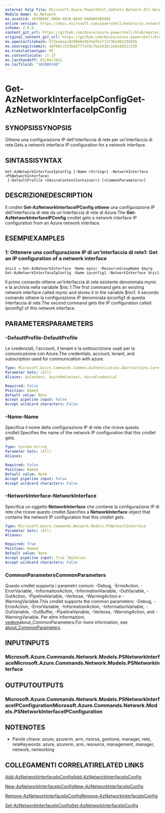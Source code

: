 ```yaml
---
external help file: Microsoft.Azure.PowerShell.Cmdlets.Network.dll-Help.xml
Module Name: Az.Network
ms.assetid: 1B39809C-90DA-4ECB-B949-D4A9A54ED982
online version: https://docs.microsoft.com/powershell/module/az.network/get-aznetworkinterfaceipconfig
schema: 2.0.0
content_git_url: https://github.com/Azure/azure-powershell/blob/master/src/Network/Network/help/Get-AzNetworkInterfaceIpConfig.md
original_content_git_url: https://github.com/Azure/azure-powershell/blob/master/src/Network/Network/help/Get-AzNetworkInterfaceIpConfig.md
ms.openlocfilehash: 572ea4aac029068e3b7e4fbcf12f3b240129d585
ms.sourcegitcommit: 4dfb0cc533b83f77afdcfbe2618c1e6c8d221330
ms.translationtype: MT
ms.contentlocale: it-IT
ms.lasthandoff: 03/04/2021
ms.locfileid: "102006349"
---
```

# <span data-ttu-id="d7c2c-101">Get-AzNetworkInterfaceIpConfig</span><span class="sxs-lookup"><span data-stu-id="d7c2c-101">Get-AzNetworkInterfaceIpConfig</span></span>

## <span data-ttu-id="d7c2c-102">SYNOPSIS</span><span class="sxs-lookup"><span data-stu-id="d7c2c-102">SYNOPSIS</span></span>
<span data-ttu-id="d7c2c-103">Ottiene una configurazione IP dell'interfaccia di rete per un'interfaccia di rete.</span><span class="sxs-lookup"><span data-stu-id="d7c2c-103">Gets a network interface IP configuration for a network interface.</span></span>

## <span data-ttu-id="d7c2c-104">SINTASSI</span><span class="sxs-lookup"><span data-stu-id="d7c2c-104">SYNTAX</span></span>

```
Get-AzNetworkInterfaceIpConfig [-Name <String>] -NetworkInterface <PSNetworkInterface>
 [-DefaultProfile <IAzureContextContainer>] [<CommonParameters>]
```

## <span data-ttu-id="d7c2c-105">DESCRIZIONE</span><span class="sxs-lookup"><span data-stu-id="d7c2c-105">DESCRIPTION</span></span>
<span data-ttu-id="d7c2c-106">Il cmdlet **Get-AzNetworkInterfaceIPConfig ottiene** una configurazione IP dell'interfaccia di rete da un'interfaccia di rete di Azure.</span><span class="sxs-lookup"><span data-stu-id="d7c2c-106">The **Get-AzNetworkInterfaceIPConfig** cmdlet gets a network interface IP configuration from an Azure network interface.</span></span>

## <span data-ttu-id="d7c2c-107">ESEMPI</span><span class="sxs-lookup"><span data-stu-id="d7c2c-107">EXAMPLES</span></span>

### <span data-ttu-id="d7c2c-108">1: Ottenere una configurazione IP di un'interfaccia di rete</span><span class="sxs-lookup"><span data-stu-id="d7c2c-108">1: Get an IP configuration of a network interface</span></span>
```
$nic1 = Get-AzNetworkInterface -Name mynic -ResourceGroupName $myrg
Get-AzNetworkInterfaceIpConfig -Name ipconfig1 -NetworkInterface $nic1
```

<span data-ttu-id="d7c2c-109">Il primo comando ottiene un'interfaccia di rete esistente denominata mynic e la archivia nella variabile $nic 1.</span><span class="sxs-lookup"><span data-stu-id="d7c2c-109">The first command gets an existing network interface called mynic and stores it in the variable $nic1.</span></span> <span data-ttu-id="d7c2c-110">Il secondo comando ottiene la configurazione IP denominata ipconfig1 di questa interfaccia di rete.</span><span class="sxs-lookup"><span data-stu-id="d7c2c-110">The second command gets the IP configuration called ipconfig1 of this network interface.</span></span>
    

## <span data-ttu-id="d7c2c-111">PARAMETERS</span><span class="sxs-lookup"><span data-stu-id="d7c2c-111">PARAMETERS</span></span>

### <span data-ttu-id="d7c2c-112">-DefaultProfile</span><span class="sxs-lookup"><span data-stu-id="d7c2c-112">-DefaultProfile</span></span>
<span data-ttu-id="d7c2c-113">Le credenziali, l'account, il tenant e la sottoscrizione usati per la comunicazione con Azure.</span><span class="sxs-lookup"><span data-stu-id="d7c2c-113">The credentials, account, tenant, and subscription used for communication with azure.</span></span>

```yaml
Type: Microsoft.Azure.Commands.Common.Authentication.Abstractions.Core.IAzureContextContainer
Parameter Sets: (All)
Aliases: AzContext, AzureRmContext, AzureCredential

Required: False
Position: Named
Default value: None
Accept pipeline input: False
Accept wildcard characters: False
```

### <span data-ttu-id="d7c2c-114">-Name</span><span class="sxs-lookup"><span data-stu-id="d7c2c-114">-Name</span></span>
<span data-ttu-id="d7c2c-115">Specifica il nome della configurazione IP di rete che riceve questo cmdlet.</span><span class="sxs-lookup"><span data-stu-id="d7c2c-115">Specifies the name of the network IP configuration that this cmdlet gets.</span></span>

```yaml
Type: System.String
Parameter Sets: (All)
Aliases:

Required: False
Position: Named
Default value: None
Accept pipeline input: False
Accept wildcard characters: False
```

### <span data-ttu-id="d7c2c-116">-NetworkInterface</span><span class="sxs-lookup"><span data-stu-id="d7c2c-116">-NetworkInterface</span></span>
<span data-ttu-id="d7c2c-117">Specifica un oggetto **NetworkInterface** che contiene la configurazione IP di rete che riceve questo cmdlet.</span><span class="sxs-lookup"><span data-stu-id="d7c2c-117">Specifies a **NetworkInterface** object that contains the network IP configuration that this cmdlet gets.</span></span>

```yaml
Type: Microsoft.Azure.Commands.Network.Models.PSNetworkInterface
Parameter Sets: (All)
Aliases:

Required: True
Position: Named
Default value: None
Accept pipeline input: True (ByValue)
Accept wildcard characters: False
```

### <span data-ttu-id="d7c2c-118">CommonParameters</span><span class="sxs-lookup"><span data-stu-id="d7c2c-118">CommonParameters</span></span>
<span data-ttu-id="d7c2c-119">Questo cmdlet supporta i parametri comuni: -Debug, -ErrorAction, -ErrorVariable, -InformationAction, -InformationVariable, -OutVariable, -OutAction, -PipelineVariable, -Verbose, -WarningAction e -WarningVariable.</span><span class="sxs-lookup"><span data-stu-id="d7c2c-119">This cmdlet supports the common parameters: -Debug, -ErrorAction, -ErrorVariable, -InformationAction, -InformationVariable, -OutVariable, -OutBuffer, -PipelineVariable, -Verbose, -WarningAction, and -WarningVariable.</span></span> <span data-ttu-id="d7c2c-120">Per altre informazioni, [vedere](http://go.microsoft.com/fwlink/?LinkID=113216)about_CommonParameters.</span><span class="sxs-lookup"><span data-stu-id="d7c2c-120">For more information, see [about_CommonParameters](http://go.microsoft.com/fwlink/?LinkID=113216).</span></span>

## <span data-ttu-id="d7c2c-121">INPUT</span><span class="sxs-lookup"><span data-stu-id="d7c2c-121">INPUTS</span></span>

### <span data-ttu-id="d7c2c-122">Microsoft.Azure.Commands.Network.Models.PSNetworkInterface</span><span class="sxs-lookup"><span data-stu-id="d7c2c-122">Microsoft.Azure.Commands.Network.Models.PSNetworkInterface</span></span>

## <span data-ttu-id="d7c2c-123">OUTPUT</span><span class="sxs-lookup"><span data-stu-id="d7c2c-123">OUTPUTS</span></span>

### <span data-ttu-id="d7c2c-124">Microsoft.Azure.Commands.Network.Models.PSNetworkInterfaceIPConfiguration</span><span class="sxs-lookup"><span data-stu-id="d7c2c-124">Microsoft.Azure.Commands.Network.Models.PSNetworkInterfaceIPConfiguration</span></span>

## <span data-ttu-id="d7c2c-125">NOTE</span><span class="sxs-lookup"><span data-stu-id="d7c2c-125">NOTES</span></span>
* <span data-ttu-id="d7c2c-126">Parole chiave: azure, azurerm, arm, risorsa, gestione, manager, rete, rete</span><span class="sxs-lookup"><span data-stu-id="d7c2c-126">Keywords: azure, azurerm, arm, resource, management, manager, network, networking</span></span>

## <span data-ttu-id="d7c2c-127">COLLEGAMENTI CORRELATI</span><span class="sxs-lookup"><span data-stu-id="d7c2c-127">RELATED LINKS</span></span>

[<span data-ttu-id="d7c2c-128">Add-AzNetworkInterfaceIpConfig</span><span class="sxs-lookup"><span data-stu-id="d7c2c-128">Add-AzNetworkInterfaceIpConfig</span></span>](./Add-AzNetworkInterfaceIpConfig.md)

[<span data-ttu-id="d7c2c-129">New-AzNetworkInterfaceIpConfig</span><span class="sxs-lookup"><span data-stu-id="d7c2c-129">New-AzNetworkInterfaceIpConfig</span></span>](./New-AzNetworkInterfaceIpConfig.md)

[<span data-ttu-id="d7c2c-130">Remove-AzNetworkInterfaceIpConfig</span><span class="sxs-lookup"><span data-stu-id="d7c2c-130">Remove-AzNetworkInterfaceIpConfig</span></span>](./Remove-AzNetworkInterfaceIpConfig.md)

[<span data-ttu-id="d7c2c-131">Set-AzNetworkInterfaceIpConfig</span><span class="sxs-lookup"><span data-stu-id="d7c2c-131">Set-AzNetworkInterfaceIpConfig</span></span>](./Set-AzNetworkInterfaceIpConfig.md)


